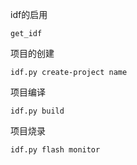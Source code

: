 idf的启用
```
get_idf
```

项目的创建
```
idf.py create-project name
```

项目编译
```
idf.py build
```

项目烧录
```
idf.py flash monitor
```